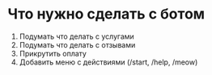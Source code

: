 # Что нужно сделать с ботом

1. Подумать что делать с услугами
2. Подумать что делать с отзывами
3. Прикрутить оплату
4. Добавить меню с действиями (/start, /help, /meow)
